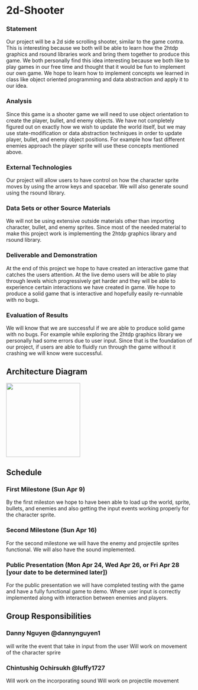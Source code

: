 # 2d-Shooter 

### Statement 
Our project will be a 2d side scrolling shooter, similar to the game contra. This is interesting because we both will be
able to learn how the 2htdp graphics and rsound libraries work and bring them together to produce this game. We both personally
find this idea interesting because we both like to play games in our free time and thought that it would be fun to implement our
own game. We hope to learn how to implement concepts we learned in class like object oriented programming and data abstraction
and apply it to our idea.

### Analysis
Since this game is a shooter game we will need to use object orientation to create the player, bullet, and enemy objects. We have not
completely figured out on exactly how we wish to update the world itself, but we may use state-modification or data abstraction techniques
in order to update player, bullet, and enemy object positions. For example how fast different enemies approach the player sprite will
use these concepts mentioned above.

### External Technologies
Our project will allow users to have control on how the character sprite moves by using the arrow keys and spacebar. We will also 
generate sound using the rsound library.

### Data Sets or other Source Materials
We will not be using extensive outside materials other than importing character, bullet, and enemy sprites. Since most of the needed material
to make this project work is implementing the 2htdp graphics library and rsound library.

### Deliverable and Demonstration
At the end of this project we hope to have created an interactive game that catches the users attention. At the live demo users will be able
to play through levels which progressively get harder and they will be able to experience certain interactions we have created in game. We hope 
to produce a solid game that is interactive and hopefully easily re-runnable with no bugs.

### Evaluation of Results 
We will know that we are successful if we are able to produce solid game with no bugs. For example while exploring the 2htdp graphics
library we personally had some errors due to user input. Since that is the foundation of our project, if users are able to fluidly run through
the game without it crashing we will know were successful.

## Architecture Diagram
<img src="https://github.com/oplS17projects/2d-Shooter/blob/master/Screen%20Shot%202017-04-02%20at%208.16.12%20PM.png" width="200" height="200">

## Schedule
### First Milestone (Sun Apr 9)
By the first mileston we hope to have been able to load up the world, sprite, bullets, and enemies and also getting the input 
events working properly for the character sprite.

### Second Milestone (Sun Apr 16)
For the second milestone we will have the enemy and projectile sprites functional. We will also have the sound implemented.

### Public Presentation (Mon Apr 24, Wed Apr 26, or Fri Apr 28 [your date to be determined later])
For the public presentation we will have completed testing with the game and have a fully functional game to demo. Where user input
is correctly implemented along with interaction between enemies and players. 

## Group Responsibilities

### Danny Nguyen @dannynguyen1
will write the event that take in input from the user
Will work on movement of the character sprire

### Chintushig Ochirsukh @luffy1727
Will work on the incorporating sound
Will work on projectile movement

 
